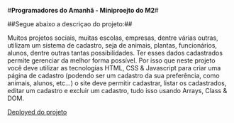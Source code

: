 #**Programadores do Amanhã - Miniproejto do M2**#

##Segue abaixo a descriçao do projeto:##

Muitos projetos sociais, muitas escolas, empresas, dentre várias outras, utilizam um sistema de cadastro, seja de animais, plantas, funcionários, alunos, dentre outras tantas possibilidades. Ter esses dados cadastrados permite gerenciar da melhor forma possível.
Por isso que neste projeto você deve utilizar as tecnologias HTML, CSS & Javascript para criar uma página de cadastro (podendo ser um cadastro da sua preferência, como animais, alunos, etc…) o site deve permitir cadastrar, listar os cadastrados, editar um cadastro e excluir um cadastro, tudo isso usando Arrays, Class & DOM.
 
 [Deployed do projeto](https://miniprojeto-cadastro.vercel.app/)

